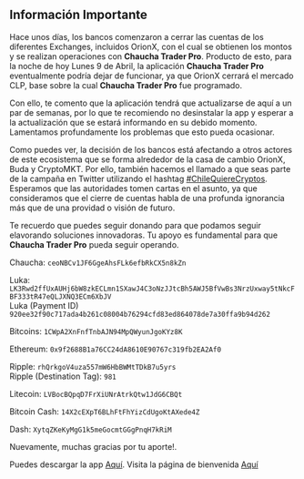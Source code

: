 ## Información Importante


Hace unos días, los bancos comenzaron a cerrar las cuentas de los diferentes Exchanges, incluidos OrionX, con el cual 
se obtienen los montos y se realizan operaciones con **Chaucha Trader Pro**. 
Producto de esto, para la noche de hoy Lunes 9 de Abril, la aplicación **Chaucha Trader Pro** eventualmente podría dejar de funcionar, ya que OrionX cerrará el mercado CLP, base sobre la cual **Chaucha Trader Pro** fue programado.

Con ello, te comento que la aplicación tendrá que actualizarse de aquí a un par de semanas, por lo que te recomiendo no desinstalar la app y esperar a la actualización que se estará informando en su debido momento.
Lamentamos profundamente los problemas que esto pueda ocasionar.

Como puedes ver, la decisión de los bancos está afectando a otros actores de este ecosistema que se forma alrededor de la casa de cambio OrionX, Buda y CryptoMKT. Por ello, también hacemos el llamado a que seas parte de la campaña en Twitter utilizando el hashtag [#ChileQuiereCryptos](https://twitter.com/search?q=%23ChileQuiereCryptos&src=tyah&lang=es).
Esperamos que las autoridades tomen cartas en el asunto, ya que consideramos que el cierre de cuentas habla de una profunda ignorancia más que de una providad o visión de futuro. 


Te recuerdo que puedes seguir donando para que podamos seguir elavorando soluciones innovadoras. Tu apoyo es fundamental para que **Chaucha Trader Pro** pueda seguir operando.


Chaucha: `ceoNBCv1JF6GgeAhsFLk6efbRkCX5n8kZn`

Luka: `LK3Rwd2ffUxAUHj6bW8zkECLmn1SXawJ4C3oNzJJtcBh5AWJ5BfVwBs3NrzUxway5tNkcFBF333tR47eQLJXNQ3ECm6XbJV`<br>
Luka (Payment ID) `920ee32f90c717ada4b261c08004b76294cfd83ed864078de7a30ffa9b94d262`

Bitcoins: `1CWpA2XnFnfTnbAJN94MpQWyunJgoKYz8K`

Ethereum: `0x9f2688B1a76CC24dA8610E90767c319fb2EA2Af0`

Ripple: `rhQrkgoV4uza557mW6HbBWMtTDkB7u5yrs`<br>
Ripple (Destination Tag): `981`

Litecoin: `LVBocBQpqD7FrXiUNrAtrkQtw1JdG6CBQt`

Bitcoin Cash: `14X2cEXpT6BLhFtFhYizCdUgoKtAXede4Z`

Dash: `XytqZKeKyMgG1k5meGocmtGGgPnqH7kRiM`


Nuevamente, muchas gracias por tu aporte!.


Puedes descargar la app [Aquí](https://play.google.com/store/apps/details?id=com.panterozo.chauchatraderpro).
Visita la página de bienvenida [Aquí](https://github.com/panterozo/Donaciones/blob/master/index_prev.md)


